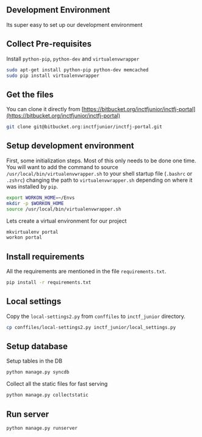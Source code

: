## Development Environment
Its super easy to set up our development environment

## Collect Pre-requisites
Install `python-pip`, `python-dev` and `virtualenvwrapper` 
```bash
sudo apt-get install python-pip python-dev memcached
sudo pip install virtualenvwrapper
```
## Get the files
You can clone it directly from [https://bitbucket.org/inctfjunior/inctfj-portal](https://bitbucket.org/inctfjunior/inctfj-portal)
```bash
git clone git@bitbucket.org:inctfjunior/inctfj-portal.git
```
## Setup development environment
First, some initialization steps. Most of this only needs to be done 
one time. You will want to add the command to source 
`/usr/local/bin/virtualenvwrapper.sh` to your shell startup file 
(`.bashrc` or `.zshrc`) changing the path to `virtualenvwrapper.sh` 
depending on where it was installed by `pip`.
```bash
export WORKON_HOME=~/Envs
mkdir -p $WORKON_HOME
source /usr/local/bin/virtualenvwrapper.sh
```
Lets create a virtual environment for our project
```bash
mkvirtualenv portal
workon portal
```
## Install requirements
All the requirements are mentioned in the file `requirements.txt`.
```bash
pip install -r requirements.txt
```
## Local settings
Copy the `local-settings2.py` from `conffiles` to `inctf_junior` directory.
```bash
cp conffiles/local-settings2.py inctf_junior/local_settings.py
```
## Setup database
Setup tables in the DB
```bash
python manage.py syncdb
```
Collect all the static files for fast serving
```bash
python manage.py collectstatic
```
## Run server
```bash
python manage.py runserver
```
